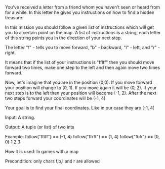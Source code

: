  You’ve received a letter from a friend whom you haven't seen or heard from for a while. In this letter he gives you instructions on how to find a hidden treasure.

In this mission you should follow a given list of instructions which will get you to a certain point on the map. A list of instructions is a string, each letter of this string points you in the direction of your next step.

The letter "f" - tells you to move forward, "b" - backward, "l" - left, and "r" - right.

It means that if the list of your instructions is "fflff" then you should move forward two times, make one step to the left and then again move two times forward.

Now, let's imagine that you are in the position (0,0). If you move forward your position will change to (0, 1). If you move again it will be (0, 2). If your next step is to the left then your position will become (-1, 2). After the next two steps forward your coordinates will be (-1, 4)

Your goal is to find your final coordinates. Like in our case they are (-1, 4)

Input: A string.

Output: A tuple (or list) of two ints

Example:
follow("fflff") == (-1, 4)
follow("ffrff") == (1, 4)
follow("fblr") == (0, 0)
1
2
3

How it is used: In games with a map

Precondition: only chars f,b,l and r are allowed 